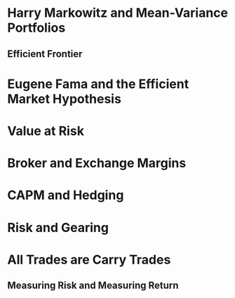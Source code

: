 # Harry Markowitz and Mean-Variance Portfolios

## Efficient Frontier

# Eugene Fama and the Efficient Market Hypothesis

# Value at Risk

# Broker and Exchange Margins

# CAPM and Hedging

# Risk and Gearing

# All Trades are Carry Trades

## Measuring Risk and Measuring Return






